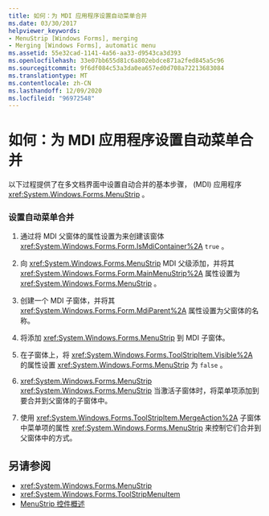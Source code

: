 ```yaml
---
title: 如何：为 MDI 应用程序设置自动菜单合并
ms.date: 03/30/2017
helpviewer_keywords:
- MenuStrip [Windows Forms], merging
- Merging [Windows Forms], automatic menu
ms.assetid: 55e32cad-1141-4a56-aa33-d9543ca3d393
ms.openlocfilehash: 33e07bb655d81c6a802ebdce871a2fed845a5c96
ms.sourcegitcommit: 9f6df084c53a3da0ea657ed0d708a72213683084
ms.translationtype: MT
ms.contentlocale: zh-CN
ms.lasthandoff: 12/09/2020
ms.locfileid: "96972548"
---
```

# <a name="how-to-set-up-automatic-menu-merging-for-mdi-applications"></a>如何：为 MDI 应用程序设置自动菜单合并
以下过程提供了在多文档界面中设置自动合并的基本步骤， (MDI) 应用程序 <xref:System.Windows.Forms.MenuStrip> 。  
  
### <a name="to-set-up-automatic-menu-merging"></a>设置自动菜单合并  
  
1. 通过将 MDI 父窗体的属性设置为来创建该窗体 <xref:System.Windows.Forms.Form.IsMdiContainer%2A> `true` 。  
  
2. 向 <xref:System.Windows.Forms.MenuStrip> MDI 父级添加，并将其 <xref:System.Windows.Forms.Form.MainMenuStrip%2A> 属性设置为 <xref:System.Windows.Forms.MenuStrip> 。  
  
3. 创建一个 MDI 子窗体，并将其 <xref:System.Windows.Forms.Form.MdiParent%2A> 属性设置为父窗体的名称。  
  
4. 将添加 <xref:System.Windows.Forms.MenuStrip> 到 MDI 子窗体。  
  
5. 在子窗体上，将 <xref:System.Windows.Forms.ToolStripItem.Visible%2A> 的属性设置 <xref:System.Windows.Forms.MenuStrip> 为 `false` 。  
  
6. <xref:System.Windows.Forms.MenuStrip> <xref:System.Windows.Forms.MenuStrip> 当激活子窗体时，将菜单项添加到要合并到父窗体的子窗体中。  
  
7. 使用 <xref:System.Windows.Forms.ToolStripItem.MergeAction%2A> 子窗体中菜单项的属性 <xref:System.Windows.Forms.MenuStrip> 来控制它们合并到父窗体中的方式。  
  
## <a name="see-also"></a>另请参阅

- <xref:System.Windows.Forms.MenuStrip>
- <xref:System.Windows.Forms.ToolStripMenuItem>
- [MenuStrip 控件概述](menustrip-control-overview-windows-forms.md)
